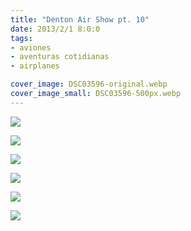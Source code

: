 ```yaml
---
title: "Denton Air Show pt. 10"
date: 2013/2/1 8:0:0
tags: 
- aviones
- aventuras cotidianas
- airplanes

cover_image: DSC03596-original.webp
cover_image_small: DSC03596-500px.webp
---
```

[![](DSC03596-800px.webp)](DSC03596-original.webp)

  

[![](DSC03597-800px.webp)](DSC03597-original.webp)

  

[![](DSC03598-800px.webp)](DSC03598-original.webp)

  

[![](DSC03599-800px.webp)](DSC03599-original.webp)

  

[![](DSC03605-800px.webp)](DSC03605-original.webp)

  

[![](DSC03656-800px.webp)](DSC03656-original.webp)
